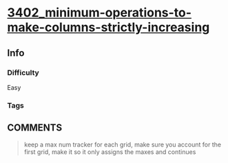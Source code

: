 # [3402_minimum-operations-to-make-columns-strictly-increasing](https://leetcode.com/contest/weekly-contest-430/problems/minimum-operations-to-make-columns-strictly-increasing/description/)

## Info

### Difficulty

Easy

### Tags



## __COMMENTS__

> keep a max num tracker for each grid, make sure you account for the first grid, make it so it only assigns the maxes and continues
